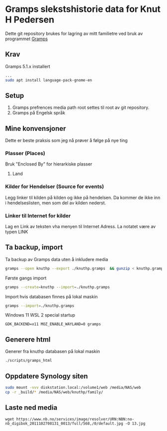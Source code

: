 # Gramps slekstshistorie data for Knut H Pedersen
Dette git repository brukes for lagring av mitt familietre ved bruk av programmet [Gramps](https://github.com/gramps-project/gramps)

## Krav
Gramps 5.1.x installert

```bash
...
sudo apt install language-pack-gnome-en
```

## Setup
1. Gramps prefrences media path root settes til root av git repository.
1. Gramps på Engelsk språk

## Mine konvensjoner
Dette er beste praksis som jeg nå prøver å følge på nye ting
### Plasser (Places)
Bruk "Enclosed By" for hierarkiske plasser
1. Land

### Kilder for Hendelser (Source for events)
Legg linker til kilden på kilden og ikke på hendelsen.
Da kommer de ikke inn i hendelseslisten, men som del av kilden nederst.

### Linker til Internet for kilder
Lag en Link av teksten vha menyen til Internet Adress. La notatet være av typen LINK

## Ta backup, import
Ta backup av Gramps data uten å inkludere media
```bash
gramps --open knuthp --export ./knuthp.gramps  && gunzip < knuthp.gramps > knuthp.xml
```

Første gangs import
```bash
gramps --create=knuthp --import=./knuthp.gramps
```

Import hvis databasen finnes på lokal maskin
```bash
gramps --import=./knuthp.gramps
```

Windows 11 WSL 2 special startup
```
GDK_BACKEND=x11 MOZ_ENABLE_WAYLAND=0 gramps
```

## Generere html
Generer fra knuthp databasen på lokal maskin
```bash
./scripts/gramps_html
```


## Oppdatere Synology siten
```bash
sudo mount -vvv diskstation.local:/volume1/web /media/NAS/web
cp -r _build/* /media/NAS/web/knuthp/family/
```


## Laste ned media
```
wget https://www.nb.no/services/image/resolver/URN:NBN:no-nb_digibok_2011102708131_0013/full/568,/0/default.jpg -O 13.jpg
```
